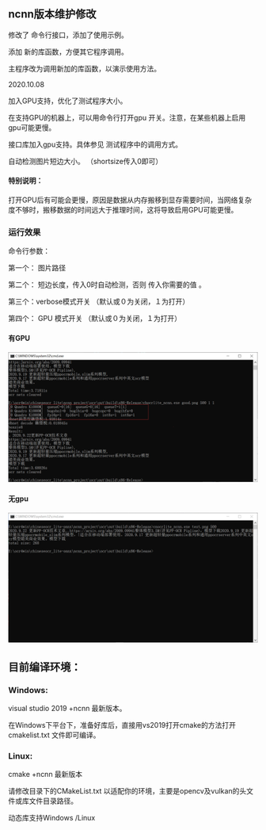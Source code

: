 ## ncnn版本维护修改

修改了 命令行接口，添加了使用示例。

添加 新的库函数，方便其它程序调用。

主程序改为调用新加的库函数，以演示使用方法。

2020.10.08  

加入GPU支持，优化了测试程序大小。

在支持GPU的机器上，可以用命令行打开gpu 开关。注意，在某些机器上启用gpu可能更慢。

接口库加入gpu支持。具体参见 测试程序中的调用方式。

自动检测图片短边大小。 （shortsize传入0即可）



#### 特别说明：



打开GPU后有可能会更慢，原因是数据从内存搬移到显存需要时间，当网络复杂度不够时，搬移数据的时间远大于推理时间，这将导致启用GPU可能更慢。



### 运行效果

命令行参数：

第一个： 图片路径

第二个： 短边长度，传入0时自动检测，否则 传入你需要的值 。

第三个：verbose模式开关 （默认或０为关闭，１为打开）

第四个： GPU 模式开关 （默认或０为关闭，１为打开）

#### 有GPU

![gpudemo](gpudemo.png)

#### 无gpu

![](demo.png)


## 目前编译环境：

### Windows:

visual studio 2019 +ncnn 最新版本。







在Windows下平台下，准备好库后，直接用vs2019打开cmake的方法打开cmakelist.txt 文件即可编译。

### Linux:


cmake +ncnn 最新版本

请修改目录下的CMakeList.txt 以适配你的环境，主要是opencv及vulkan的头文件或库文件目录路径。



动态库支持Windows /Linux
